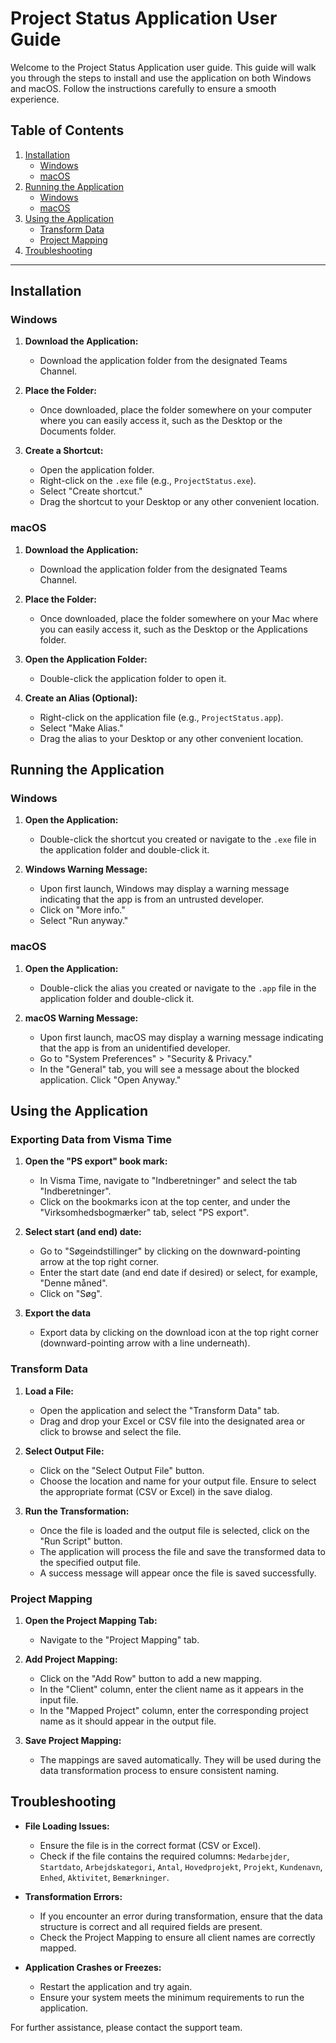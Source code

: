 # Project Status Application User Guide

Welcome to the Project Status Application user guide. This guide will walk you through the steps to install and use the application on both Windows and macOS. Follow the instructions carefully to ensure a smooth experience.

## Table of Contents

1. [Installation](#installation)
   - [Windows](#windows)
   - [macOS](#macos)
2. [Running the Application](#running-the-application)
   - [Windows](#windows-1)
   - [macOS](#macos-1)
3. [Using the Application](#using-the-application)
   - [Transform Data](#transform-data)
   - [Project Mapping](#project-mapping)
4. [Troubleshooting](#troubleshooting)

---

## Installation

### Windows

1. **Download the Application:**

   - Download the application folder from the designated Teams Channel.

2. **Place the Folder:**

   - Once downloaded, place the folder somewhere on your computer where you can easily access it, such as the Desktop or the Documents folder.

3. **Create a Shortcut:**
   - Open the application folder.
   - Right-click on the `.exe` file (e.g., `ProjectStatus.exe`).
   - Select "Create shortcut."
   - Drag the shortcut to your Desktop or any other convenient location.

### macOS

1. **Download the Application:**

   - Download the application folder from the designated Teams Channel.

2. **Place the Folder:**

   - Once downloaded, place the folder somewhere on your Mac where you can easily access it, such as the Desktop or the Applications folder.

3. **Open the Application Folder:**

   - Double-click the application folder to open it.

4. **Create an Alias (Optional):**
   - Right-click on the application file (e.g., `ProjectStatus.app`).
   - Select "Make Alias."
   - Drag the alias to your Desktop or any other convenient location.

## Running the Application

### Windows

1. **Open the Application:**

   - Double-click the shortcut you created or navigate to the `.exe` file in the application folder and double-click it.

2. **Windows Warning Message:**
   - Upon first launch, Windows may display a warning message indicating that the app is from an untrusted developer.
   - Click on "More info."
   - Select "Run anyway."

### macOS

1. **Open the Application:**

   - Double-click the alias you created or navigate to the `.app` file in the application folder and double-click it.

2. **macOS Warning Message:**
   - Upon first launch, macOS may display a warning message indicating that the app is from an unidentified developer.
   - Go to "System Preferences" > "Security & Privacy."
   - In the "General" tab, you will see a message about the blocked application. Click "Open Anyway."

## Using the Application

### Exporting Data from Visma Time

1. **Open the "PS export" book mark:**

   - In Visma Time, navigate to "Indberetninger" and select the tab "Indberetninger".
   - Click on the bookmarks icon at the top center, and under the "Virksomhedsbogmærker" tab, select "PS export".

2. **Select start (and end) date:**

   - Go to "Søgeindstillinger" by clicking on the downward-pointing arrow at the top right corner.
   - Enter the start date (and end date if desired) or select, for example, "Denne måned".
   - Click on "Søg".

3. **Export the data**
   - Export data by clicking on the download icon at the top right corner (downward-pointing arrow with a line underneath).

### Transform Data

1. **Load a File:**

   - Open the application and select the "Transform Data" tab.
   - Drag and drop your Excel or CSV file into the designated area or click to browse and select the file.

2. **Select Output File:**

   - Click on the "Select Output File" button.
   - Choose the location and name for your output file. Ensure to select the appropriate format (CSV or Excel) in the save dialog.

3. **Run the Transformation:**
   - Once the file is loaded and the output file is selected, click on the "Run Script" button.
   - The application will process the file and save the transformed data to the specified output file.
   - A success message will appear once the file is saved successfully.

### Project Mapping

1. **Open the Project Mapping Tab:**

   - Navigate to the "Project Mapping" tab.

2. **Add Project Mapping:**

   - Click on the "Add Row" button to add a new mapping.
   - In the "Client" column, enter the client name as it appears in the input file.
   - In the "Mapped Project" column, enter the corresponding project name as it should appear in the output file.

3. **Save Project Mapping:**
   - The mappings are saved automatically. They will be used during the data transformation process to ensure consistent naming.

## Troubleshooting

- **File Loading Issues:**

  - Ensure the file is in the correct format (CSV or Excel).
  - Check if the file contains the required columns: `Medarbejder`, `Startdato`, `Arbejdskategori`, `Antal`, `Hovedprojekt`, `Projekt`, `Kundenavn`, `Enhed`, `Aktivitet`, `Bemærkninger`.

- **Transformation Errors:**

  - If you encounter an error during transformation, ensure that the data structure is correct and all required fields are present.
  - Check the Project Mapping to ensure all client names are correctly mapped.

- **Application Crashes or Freezes:**
  - Restart the application and try again.
  - Ensure your system meets the minimum requirements to run the application.

For further assistance, please contact the support team.
